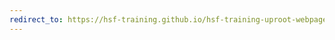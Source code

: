 ```yaml
---
redirect_to: https://hsf-training.github.io/hsf-training-uproot-webpage/
---
```

<!-- THIS FILE WAS AUTOMATICALLY GENERATED. 
PLEASE CHANGE _redirects.csv AND THEN RUN _redirection_generator.py -->